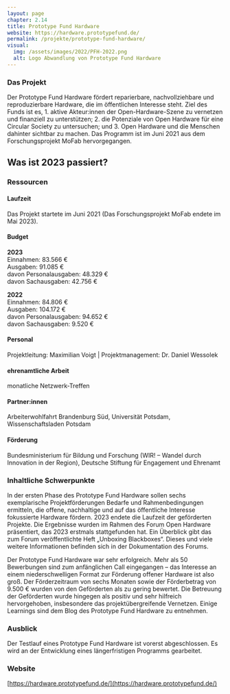 ```yaml
---
layout: page
chapter: 2.14
title: Prototype Fund Hardware
website: https://hardware.prototypefund.de/
permalink: /projekte/prototype-fund-hardware/
visual:
  img: /assets/images/2022/PFH-2022.png
  alt: Logo Abwandlung von Prototype Fund Hardware
---
```


### Das Projekt
Der Prototype Fund Hardware fördert reparierbare, nachvollziehbare und reproduzierbare Hardware, die im öffentlichen Interesse steht. Ziel des Funds ist es, 1. aktive Akteur:innen der Open-Hardware-Szene zu vernetzen und finanziell zu unterstützen; 2. die Potenziale von Open Hardware für eine Circular Society zu untersuchen; und 3. Open Hardware und die Menschen dahinter sichtbar zu machen. Das Programm ist im Juni 2021 aus dem Forschungsprojekt MoFab hervorgegangen.

## Was ist 2023 passiert? 

### Ressourcen

#### Laufzeit
Das Projekt startete im Juni 2021 (Das Forschungsprojekt MoFab endete im Mai 2023).

#### Budget

**2023**<br>
Einnahmen: 83.566 €<br>
Ausgaben: 91.085 €<br>
davon Personalausgaben: 48.329 € <br>
davon Sachausgaben: 42.756 €

**2022**<br>
Einnahmen: 84.806 €<br>
Ausgaben: 104.172 €<br>
davon Personalausgaben: 94.652 €<br>
davon Sachausgaben: 9.520 €

#### Personal
Projektleitung: Maximilian Voigt | Projektmanagement: Dr. Daniel Wessolek

#### ehrenamtliche Arbeit
monatliche Netzwerk-Treffen

#### Partner:innen
Arbeiterwohlfahrt Brandenburg Süd, Universität Potsdam, Wissenschaftsladen Potsdam

#### Förderung
Bundesministerium für Bildung und Forschung (WIR! – Wandel durch Innovation in der Region), Deutsche Stiftung für Engagement und Ehrenamt

### Inhaltliche Schwerpunkte

In der ersten Phase des Prototype Fund Hardware sollen sechs exemplarische Projektförderungen Bedarfe und Rahmenbedingungen ermitteln, die offene, nachhaltige und auf das öffentliche Interesse fokussierte Hardware fördern. 2023 endete die Laufzeit der geförderten Projekte. Die Ergebnisse wurden im Rahmen des Forum Open Hardware präsentiert, das 2023 erstmals stattgefunden hat. Ein Überblick gibt das zum Forum veröffentlichte Heft „Unboxing Blackboxes“. Dieses und viele weitere Informationen befinden sich in der Dokumentation des Forums.

Der Prototype Fund Hardware war sehr erfolgreich. Mehr als 50 Bewerbungen sind zum anfänglichen Call eingegangen – das Interesse an einem niederschwelligen Format zur Förderung offener Hardware ist also groß. Der Förderzeitraum von sechs Monaten sowie der Förderbetrag von 9.500 € wurden von den Geförderten als zu gering bewertet. Die Betreuung der Geförderten wurde hingegen als positiv und sehr hilfreich hervorgehoben, insbesondere das projektübergreifende Vernetzen. Einige Learnings sind dem Blog des Prototype Fund Hardware zu entnehmen.

### Ausblick

Der Testlauf eines Prototype Fund Hardware ist vorerst abgeschlossen. Es wird an der Entwicklung eines längerfristigen Programms gearbeitet.

### Website

[https://hardware.prototypefund.de/](https://hardware.prototypefund.de/)

